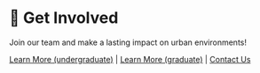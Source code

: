 # 🤝 Get Involved

Join our team and make a lasting impact on urban environments!
 
[Learn More (undergraduate)](https://vip.gatech.edu/apply-undergraduate-students) | [Learn More (graduate)](https://vip.gatech.edu/graduate-students) | [Contact Us](mailto:patrick.kastner@gatech.edu)
